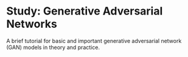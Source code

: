 # Study: Generative Adversarial Networks

A brief tutorial for basic and important generative adversarial network (GAN) models in theory and practice.
